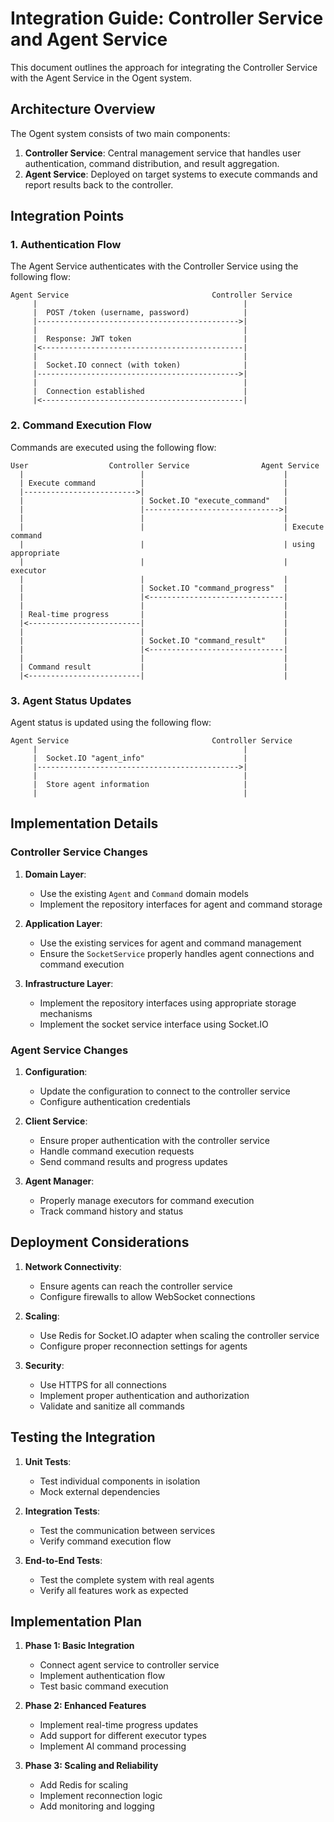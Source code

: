 # Integration Guide: Controller Service and Agent Service

This document outlines the approach for integrating the Controller Service with the Agent Service in the Ogent system.

## Architecture Overview

The Ogent system consists of two main components:

1. **Controller Service**: Central management service that handles user authentication, command distribution, and result aggregation.
2. **Agent Service**: Deployed on target systems to execute commands and report results back to the controller.

## Integration Points

### 1. Authentication Flow

The Agent Service authenticates with the Controller Service using the following flow:

```
Agent Service                                Controller Service
     |                                              |
     |  POST /token (username, password)            |
     |--------------------------------------------->|
     |                                              |
     |  Response: JWT token                         |
     |<---------------------------------------------|
     |                                              |
     |  Socket.IO connect (with token)              |
     |--------------------------------------------->|
     |                                              |
     |  Connection established                      |
     |<---------------------------------------------|
```

### 2. Command Execution Flow

Commands are executed using the following flow:

```
User                  Controller Service                Agent Service
  |                          |                               |
  | Execute command          |                               |
  |------------------------->|                               |
  |                          | Socket.IO "execute_command"   |
  |                          |------------------------------>|
  |                          |                               |
  |                          |                               | Execute command
  |                          |                               | using appropriate
  |                          |                               | executor
  |                          |                               |
  |                          | Socket.IO "command_progress"  |
  |                          |<------------------------------|
  |                          |                               |
  | Real-time progress       |                               |
  |<-------------------------|                               |
  |                          |                               |
  |                          | Socket.IO "command_result"    |
  |                          |<------------------------------|
  |                          |                               |
  | Command result           |                               |
  |<-------------------------|                               |
```

### 3. Agent Status Updates

Agent status is updated using the following flow:

```
Agent Service                                Controller Service
     |                                              |
     |  Socket.IO "agent_info"                      |
     |--------------------------------------------->|
     |                                              |
     |  Store agent information                     |
     |                                              |
```

## Implementation Details

### Controller Service Changes

1. **Domain Layer**:
   - Use the existing `Agent` and `Command` domain models
   - Implement the repository interfaces for agent and command storage

2. **Application Layer**:
   - Use the existing services for agent and command management
   - Ensure the `SocketService` properly handles agent connections and command execution

3. **Infrastructure Layer**:
   - Implement the repository interfaces using appropriate storage mechanisms
   - Implement the socket service interface using Socket.IO

### Agent Service Changes

1. **Configuration**:
   - Update the configuration to connect to the controller service
   - Configure authentication credentials

2. **Client Service**:
   - Ensure proper authentication with the controller service
   - Handle command execution requests
   - Send command results and progress updates

3. **Agent Manager**:
   - Properly manage executors for command execution
   - Track command history and status

## Deployment Considerations

1. **Network Connectivity**:
   - Ensure agents can reach the controller service
   - Configure firewalls to allow WebSocket connections

2. **Scaling**:
   - Use Redis for Socket.IO adapter when scaling the controller service
   - Configure proper reconnection settings for agents

3. **Security**:
   - Use HTTPS for all connections
   - Implement proper authentication and authorization
   - Validate and sanitize all commands

## Testing the Integration

1. **Unit Tests**:
   - Test individual components in isolation
   - Mock external dependencies

2. **Integration Tests**:
   - Test the communication between services
   - Verify command execution flow

3. **End-to-End Tests**:
   - Test the complete system with real agents
   - Verify all features work as expected

## Implementation Plan

1. **Phase 1: Basic Integration**
   - Connect agent service to controller service
   - Implement authentication flow
   - Test basic command execution

2. **Phase 2: Enhanced Features**
   - Implement real-time progress updates
   - Add support for different executor types
   - Implement AI command processing

3. **Phase 3: Scaling and Reliability**
   - Add Redis for scaling
   - Implement reconnection logic
   - Add monitoring and logging 